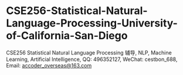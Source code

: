 # CSE256-Statistical-Natural-Language-Processing-University-of-California-San-Diego
CSE256 Statistical Natural Language Processing 辅导, NLP, Machine Learning, Artificial Intelligence, QQ: 496352127, WeChat: cestbon_688, Email: accoder_overseas@163.com
